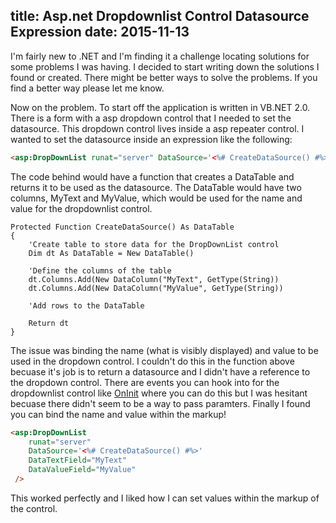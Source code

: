title: Asp.net Dropdownlist Control Datasource Expression
date: 2015-11-13
---

I'm fairly new to .NET and I'm finding it a challenge locating solutions for some problems I was having. I decided to start writing down the solutions I found or created. There might be better ways to solve the problems. If you find a better way please let me know.

Now on the problem. To start off the application is written in VB.NET 2.0. There is a form with a asp dropdown control that I needed to set the datasource. This dropdown control lives inside a  asp repeater control. I wanted to set the datasource inside an expression like the following:

```html
<asp:DropDownList runat="server" DataSource='<%# CreateDataSource() #%>' />
```

<!-- more -->

The code behind would have a function that creates a DataTable and returns it to be used as the datasource. The DataTable would have two columns, MyText and MyValue, which would be used for the name and value for the dropdownlist control.

```vbnet
Protected Function CreateDataSource() As DataTable
{
	'Create table to store data for the DropDownList control 
	Dim dt As DataTable = New DataTable()

	'Define the columns of the table
	dt.Columns.Add(New DataColumn("MyText", GetType(String))
	dt.Columns.Add(New DataColumn("MyValue", GetType(String))

	'Add rows to the DataTable

	Return dt
}
```

The issue was binding the name (what is visibly displayed) and value to be used in the dropdown control. I couldn't do this in the function above becuase it's job is to return a datasource and I didn't have a reference to the dropdown control. There are events you can hook into for the dropdownlist control like [OnInit](https://msdn.microsoft.com/en-us/library/system.web.ui.control.init.aspx?cs-save-lang=1&cs-lang=vb) where you can do this but I was hesitant becuase there didn't seem to be a way to pass paramters. Finally I found you can bind the name and value within the markup!

```html
<asp:DropDownList
	runat="server"
	DataSource='<%# CreateDataSource() #%>'
	DataTextField="MyText"
	DataValueField="MyValue"
 />
```

This worked perfectly and I liked how I can set values within the markup of the control.

